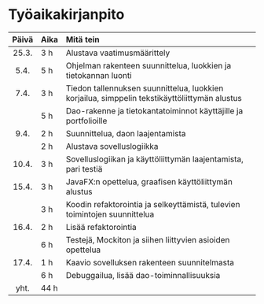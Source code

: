 # Työaikakirjanpito

| Päivä | Aika | Mitä tein  |
| :----:|:-----| :-----|
| 25.3. | 3 h  | Alustava vaatimusmäärittely |
| 5.4.  | 5 h  | Ohjelman rakenteen suunnittelua, luokkien ja tietokannan luonti |
| 7.4.  | 3 h  | Tiedon tallennuksen suunnittelua, luokkien korjailua, simppelin tekstikäyttöliittymän alustus |
|       | 5 h  | Dao-rakenne ja tietokantatoiminnot käyttäjille ja portfolioille |
| 9.4.  | 2 h  | Suunnittelua, daon laajentamista |
|       | 2 h  | Alustava sovelluslogiikka |
| 10.4. | 3 h  | Sovelluslogiikan ja käyttöliittymän laajentamista, pari testiä |
| 15.4. | 3 h  | JavaFX:n opettelua, graafisen käyttöliittymän alustus |
|       | 3 h  | Koodin refaktorointia ja selkeyttämistä, tulevien toimintojen suunnittelua |
| 16.4. | 2 h  | Lisää refaktorointia |
|       | 6 h  | Testejä, Mockiton ja siihen liittyvien asioiden opettelua |
| 17.4. | 1 h  | Kaavio sovelluksen rakenteen suunnitelmasta |
|       | 6 h  | Debuggailua, lisää dao-toiminnallisuuksia |
| yht.  | 44 h |  | 
